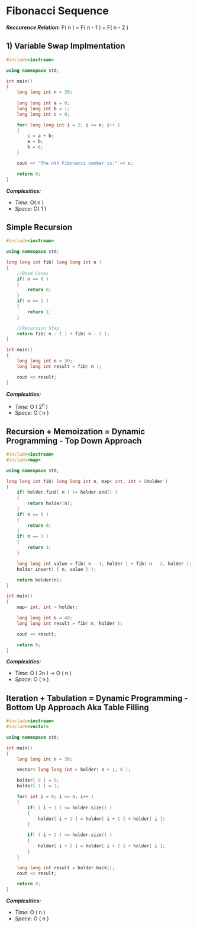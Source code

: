 # Fibonacci Sequence

***Reccurence Relation:*** F( n ) = F( n - 1 ) + F( n - 2 )

## 1) Variable Swap Implmentation

```cpp
#include<iostream>

using namespace std;

int main()
{
    long long int n = 30;
    
    long long int a = 0;
    long long int b = 1;
    long long int c = 0;

    for( long long int i = 2; i <= n; i++ )
    {
        c = a + b;
        a = b;
        b = c;
    }

    cout << "The nth Fibonacci number is:" << c;

    return 0;
}
```

***Complexities:***

- *Time*: O( n )
- *Space*: O( 1 )

## Simple Recursion

```cpp
#include<iostream>

using namespace std;

long long int fib( long long int n )
{
    //Base Cases
    if( n == 0 )
    {
        return 0;
    }
    if( n == 1 )
    {
        return 1;
    }

    //Recursion Step
    return fib( n - 1 ) + fib( n - 2 );
}

int main()
{
    long long int n = 30;
    long long int result = fib( n ); 

    cout << result;
}
```

***Complexities:***

- *Time*: O ( 2<sup>n</sup> )
- *Space*: O ( n )

## Recursion + Memoization = Dynamic Programming - Top Down Approach

```cpp
#include<iostream>
#include<map>

using namespace std;

long long int fib( long long int n, map< int, int > &holder )
{
    if( holder.find( n ) != holder.end() )
    {
        return holder[n];
    }
    if( n == 0 )
    {
        return 0;
    }
    if( n == 1 )
    {
        return 1;
    }

    long long int value = fib( n - 1, holder ) + fib( n - 2, holder );
    holder.insert( { n, value } );

    return holder[n];
}

int main()
{
    map< int, int > holder;

    long long int n = 40;
    long long int result = fib( n, holder );

    cout << result;

    return 0;
}
```

***Complexities:***

- *Time*: O ( 2n ) &rarr; O ( n )
- *Space*: O ( n )

## Iteration + Tabulation = Dynamic Programming - Bottom Up Approach Aka Table Filling

```cpp
#include<iostream>
#include<vector>

using namespace std;

int main()
{
    long long int n = 30;

    vector< long long int > holder( n + 1, 0 );

    holder[ 0 ] = 0;
    holder[ 1 ] = 1;

    for( int i = 0; i <= n; i++ )
    {
        if( ( i + 1 ) <= holder.size() ) 
        {
            holder[ i + 1 ] = holder[ i + 1 ] + holder[ i ];
        }

        if( ( i + 2 ) <= holder.size() )
        {
            holder[ i + 2 ] = holder[ i + 2 ] + holder[ i ];
        }
    }

    long long int result = holder.back();
    cout << result;

    return 0;
}
```

***Complexities:***

- *Time*: O ( n )
- *Space*: O ( n )